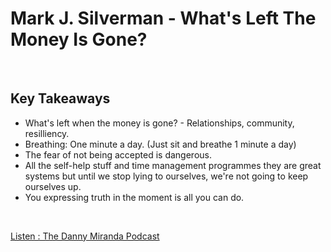 # Mark J. Silverman - What's Left The Money Is Gone?
<br>

## Key Takeaways <br>

* What's left when the money is gone? - Relationships, community, resilliency.
* Breathing: One minute a day. (Just sit and breathe 1 minute a day)
* The fear of not being accepted is dangerous.
* All the self-help stuff and time management programmes they are great systems but until we stop lying to ourselves, we're not going to keep ourselves up.
* You expressing truth in the moment is all you can do.

<br>

[Listen : The Danny Miranda Podcast](https://dannymiranda.com/048-mark-j-silverman/)


